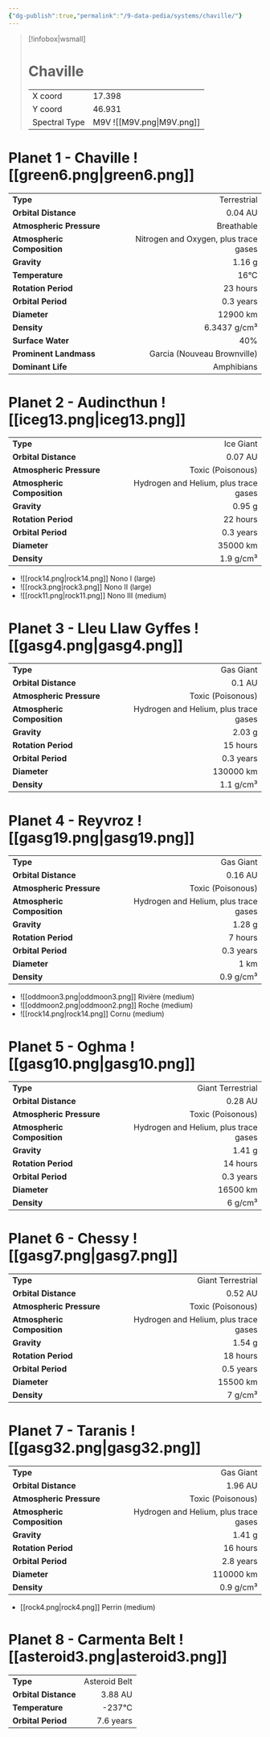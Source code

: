 ```yaml
---
{"dg-publish":true,"permalink":"/9-data-pedia/systems/chaville/"}
---
```


> [!infobox|wsmall]
> # Chaville
> | | |
> | - | - |
> | X coord | 17.398 |
> | Y coord| 46.931 |
> | Spectral Type | M9V ![[M9V.png\|M9V.png]] |

# Planet 1 - Chaville ![[green6.png\|green6.png]]
|                             |                           |
| --------------------------- | -------------------------:|
| **Type**                    |             Terrestrial |
| **Orbital Distance**        |   0.04 AU |
| **Atmospheric Pressure**    |       Breathable |
| **Atmospheric Composition** |      Nitrogen and Oxygen, plus trace gases |
| **Gravity**                 |        1.16 g |
| **Temperature**             |    16°C |
| **Rotation Period**         |  23 hours |
| **Orbital Period** | 0.3 years |
| **Diameter**                |      12900 km | 
| **Density**                 |    6.3437 g/cm³ |
| **Surface Water**           |           40% | 
| **Prominent Landmass**      |         Garcia (Nouveau Brownville) | 
| **Dominant Life**           |         Amphibians |





# Planet 2 - Audincthun ![[iceg13.png\|iceg13.png]]
|                             |                           |
| --------------------------- | -------------------------:|
| **Type**                    |             Ice Giant |
| **Orbital Distance**        |   0.07 AU |
| **Atmospheric Pressure**    |       Toxic (Poisonous) |
| **Atmospheric Composition** |      Hydrogen and Helium, plus trace gases |
| **Gravity**                 |        0.95 g |
| **Rotation Period**         |  22 hours |
| **Orbital Period** | 0.3 years |
| **Diameter**                |      35000 km | 
| **Density**                 |    1.9 g/cm³ |



- ![[rock14.png\|rock14.png]] Nono I (large)
- ![[rock3.png\|rock3.png]] Nono II (large)
- ![[rock11.png\|rock11.png]] Nono III (medium)


# Planet 3 - Lleu Llaw Gyffes ![[gasg4.png\|gasg4.png]]
|                             |                           |
| --------------------------- | -------------------------:|
| **Type**                    |             Gas Giant |
| **Orbital Distance**        |   0.1 AU |
| **Atmospheric Pressure**    |       Toxic (Poisonous) |
| **Atmospheric Composition** |      Hydrogen and Helium, plus trace gases |
| **Gravity**                 |        2.03 g |
| **Rotation Period**         |  15 hours |
| **Orbital Period** | 0.3 years |
| **Diameter**                |      130000 km | 
| **Density**                 |    1.1 g/cm³ |





# Planet 4 - Reyvroz ![[gasg19.png\|gasg19.png]]
|                             |                           |
| --------------------------- | -------------------------:|
| **Type**                    |             Gas Giant |
| **Orbital Distance**        |   0.16 AU |
| **Atmospheric Pressure**    |       Toxic (Poisonous) |
| **Atmospheric Composition** |      Hydrogen and Helium, plus trace gases |
| **Gravity**                 |        1.28 g |
| **Rotation Period**         |  7 hours |
| **Orbital Period** | 0.3 years |
| **Diameter**                |      1 km | 
| **Density**                 |    0.9 g/cm³ |



- ![[oddmoon3.png\|oddmoon3.png]] Rivière (medium)
- ![[oddmoon2.png\|oddmoon2.png]] Roche (medium)
- ![[rock14.png\|rock14.png]] Cornu (medium)


# Planet 5 - Oghma ![[gasg10.png\|gasg10.png]]
|                             |                           |
| --------------------------- | -------------------------:|
| **Type**                    |             Giant Terrestrial |
| **Orbital Distance**        |   0.28 AU |
| **Atmospheric Pressure**    |       Toxic (Poisonous) |
| **Atmospheric Composition** |      Hydrogen and Helium, plus trace gases |
| **Gravity**                 |        1.41 g |
| **Rotation Period**         |  14 hours |
| **Orbital Period** | 0.3 years |
| **Diameter**                |      16500 km | 
| **Density**                 |    6 g/cm³ |





# Planet 6 - Chessy ![[gasg7.png\|gasg7.png]]
|                             |                           |
| --------------------------- | -------------------------:|
| **Type**                    |             Giant Terrestrial |
| **Orbital Distance**        |   0.52 AU |
| **Atmospheric Pressure**    |       Toxic (Poisonous) |
| **Atmospheric Composition** |      Hydrogen and Helium, plus trace gases |
| **Gravity**                 |        1.54 g |
| **Rotation Period**         |  18 hours |
| **Orbital Period** | 0.5 years |
| **Diameter**                |      15500 km | 
| **Density**                 |    7 g/cm³ |





# Planet 7 - Taranis ![[gasg32.png\|gasg32.png]]
|                             |                           |
| --------------------------- | -------------------------:|
| **Type**                    |             Gas Giant |
| **Orbital Distance**        |   1.96 AU |
| **Atmospheric Pressure**    |       Toxic (Poisonous) |
| **Atmospheric Composition** |      Hydrogen and Helium, plus trace gases |
| **Gravity**                 |        1.41 g |
| **Rotation Period**         |  16 hours |
| **Orbital Period** | 2.8 years |
| **Diameter**                |      110000 km | 
| **Density**                 |    0.9 g/cm³ |



- [[rock4.png\|rock4.png]] Perrin (medium)

# Planet 8 - Carmenta Belt ![[asteroid3.png\|asteroid3.png]]
|                             |                           |
| --------------------------- | -------------------------:|
| **Type**                    |             Asteroid Belt |
| **Orbital Distance**        |   3.88 AU |
| **Temperature**             |    -237°C |
| **Orbital Period** | 7.6 years |





